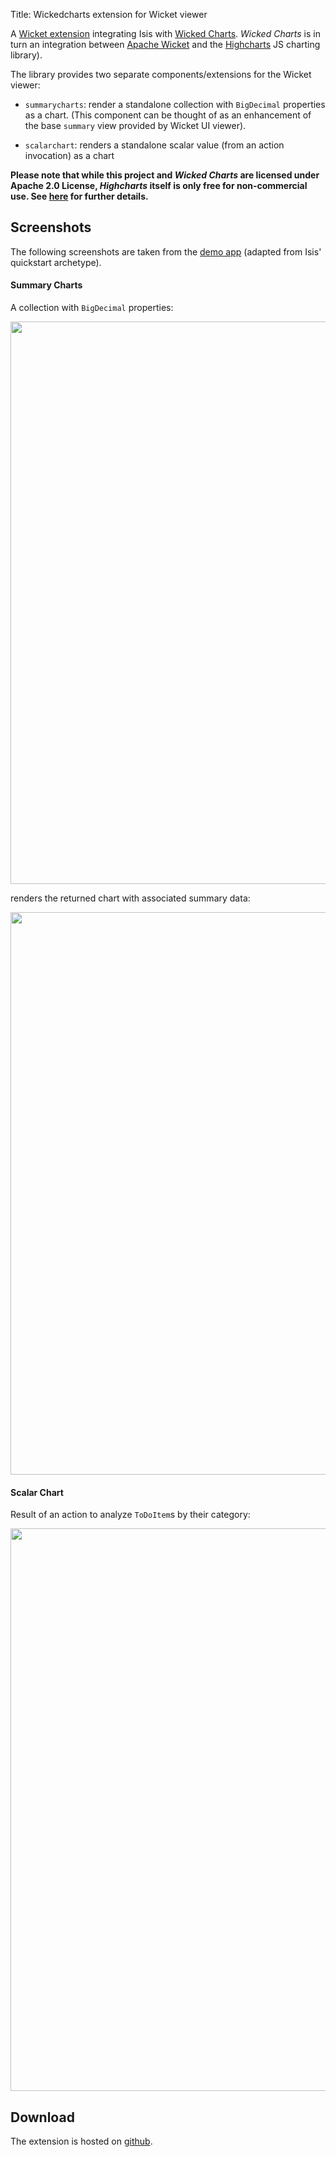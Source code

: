 Title: Wickedcharts extension for Wicket viewer

A [Wicket extension](https://github.com/isisaddons/isis-wicket-wickedcharts) integrating Isis with [Wicked Charts](https://code.google.com/p/wicked-charts/).  *Wicked Charts* is in turn an integration between [Apache Wicket](http://wicket.apache.org) and the [Highcharts](http://www.highcharts.com/) JS charting library).

The library provides two separate components/extensions for the Wicket viewer:

* `summarycharts`: render a standalone collection with `BigDecimal` properties as a chart.  (This component can be thought of as an enhancement of the base `summary` view provided by Wicket UI viewer).

* `scalarchart`: renders a standalone scalar value (from an action invocation) as a chart

**Please note that while this project and *Wicked Charts* are licensed under Apache 2.0 License, *Highcharts* itself is only free for non-commercial use.  See [here](http://shop.highsoft.com/highcharts.html) for further details.**


## Screenshots

The following screenshots are taken from the [demo app](https://github.com/isisaddons/isis-wicket-wickedcharts/tree/master/zzzdemo) (adapted from Isis' quickstart archetype).

#### Summary Charts

A collection with `BigDecimal` properties:

<img src="https://raw.githubusercontent.com/isisaddons/isis-wicket-wickedcharts/master/images/summarychart-tab.png" style="width: 900px;"/>

renders the returned chart with associated summary data:

<img src="https://raw.githubusercontent.com/isisaddons/isis-wicket-wickedcharts/master/images/summarychart.png" style="width: 900px;"/>


#### Scalar Chart

Result of an action to analyze `ToDoItem`s by their category:

<img src="https://raw.githubusercontent.com/isisaddons/isis-wicket-wickedcharts/master/images/piechart.png" style="width: 900px;"/>

   
## Download

The extension is hosted on [github](https://github.com/isisaddons/isis-wicket-wickedcharts).
